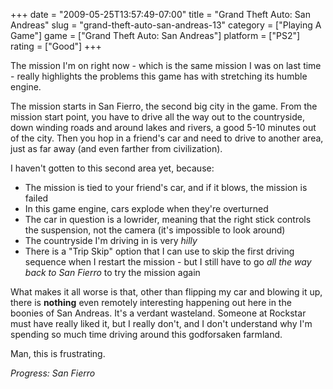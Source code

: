 +++
date = "2009-05-25T13:57:49-07:00"
title = "Grand Theft Auto: San Andreas"
slug = "grand-theft-auto-san-andreas-13"
category = ["Playing A Game"]
game = ["Grand Theft Auto: San Andreas"]
platform = ["PS2"]
rating = ["Good"]
+++

The mission I'm on right now - which is the same mission I was on last time - really highlights the problems this game has with stretching its humble engine.

The mission starts in San Fierro, the second big city in the game.  From the mission start point, you have to drive all the way out to the countryside, down winding roads and around lakes and rivers, a good 5-10 minutes out of the city.  Then you hop in a friend's car and need to drive to another area, just as far away (and even farther from civilization).

I haven't gotten to this second area yet, because:

* The mission is tied to your friend's car, and if it blows, the mission is failed
* In this game engine, cars explode when they're overturned
* The car in question is a lowrider, meaning that the right stick controls the suspension, not the camera (it's impossible to look around)
* The countryside I'm driving in is very <i>hilly</i>
* There is a "Trip Skip" option that I can use to skip the first driving sequence when I restart the mission - but I still have to go <i>all the way back to San Fierro</i> to try the mission again

What makes it all worse is that, other than flipping my car and blowing it up, there is <b>nothing</b> even remotely interesting happening out here in the boonies of San Andreas.  It's a verdant wasteland.  Someone at Rockstar must have really liked it, but I really don't, and I don't understand why I'm spending so much time driving around this godforsaken farmland.

Man, this is frustrating.

<i>Progress: San Fierro</i>